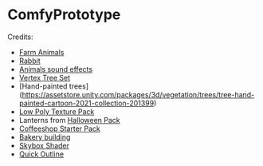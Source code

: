# ComfyPrototype
 
Credits:
- [Farm Animals](https://assetstore.unity.com/packages/3d/farm-animals-set-97945)
- [Rabbit](https://assetstore.unity.com/packages/3d/characters/animals/white-rabbit-138709)
- [Animals sound effects](https://assetstore.unity.com/packages/audio/sound-fx/animals/animals-95444)
- [Vertex Tree Set](https://assetstore.unity.com/packages/3d/vertex-color-trees-set-95968)
- [Hand-painted trees] (https://assetstore.unity.com/packages/3d/vegetation/trees/tree-hand-painted-cartoon-2021-collection-201399)
- [Low Poly Texture Pack](https://assetstore.unity.com/packages/2d/textures-materials/lowpoly-textures-pack-140717)
- Lanterns from [Halloween Pack](https://assetstore.unity.com/packages/3d/environments/fantasy/free-cartoon-halloween-pack-mobile-vr-45896)
- [Coffeeshop Starter Pack](https://assetstore.unity.com/packages/3d/props/coffeeshop-starter-pack-160914)
- [Bakery building](https://assetstore.unity.com/packages/3d/environments/low-poly-cute-bakery-building-229785)
- [Skybox Shader](https://assetstore.unity.com/packages/vfx/shaders/free-skybox-extended-shader-107400)
- [Quick Outline](https://assetstore.unity.com/packages/tools/particles-effects/quick-outline-115488)
